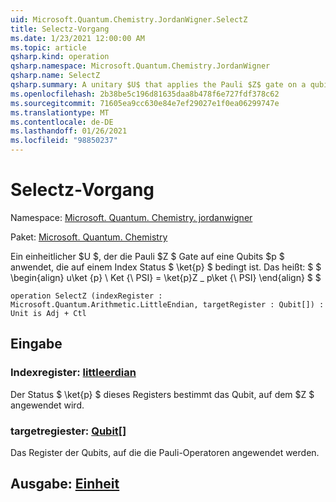 ```yaml
---
uid: Microsoft.Quantum.Chemistry.JordanWigner.SelectZ
title: Selectz-Vorgang
ms.date: 1/23/2021 12:00:00 AM
ms.topic: article
qsharp.kind: operation
qsharp.namespace: Microsoft.Quantum.Chemistry.JordanWigner
qsharp.name: SelectZ
qsharp.summary: A unitary $U$ that applies the Pauli $Z$ gate on a qubits $p$ conditioned on an index state $\ket{p}$. That is, $$ \begin{align} U\ket{p}\ket{\psi} = \ket{p}Z\_p\ket{\psi} \end{align} $$
ms.openlocfilehash: 2b38be5c196d81635daa8b478f6e727fdf378c62
ms.sourcegitcommit: 71605ea9cc630e84e7ef29027e1f0ea06299747e
ms.translationtype: MT
ms.contentlocale: de-DE
ms.lasthandoff: 01/26/2021
ms.locfileid: "98850237"
---
```

# <a name="selectz-operation"></a>Selectz-Vorgang

Namespace: [Microsoft. Quantum. Chemistry. jordanwigner](xref:Microsoft.Quantum.Chemistry.JordanWigner)

Paket: [Microsoft. Quantum. Chemistry](https://nuget.org/packages/Microsoft.Quantum.Chemistry)


Ein einheitlicher $U $, der die Pauli $Z $ Gate auf eine Qubits $p $ anwendet, die auf einem Index Status $ \ket{p} $ bedingt ist. Das heißt: $ $ \begin{align} u\ket {p} \ Ket {\ PSI} = \ket{p}Z \_ p\ket {\ PSI} \end{align} $ $

```qsharp
operation SelectZ (indexRegister : Microsoft.Quantum.Arithmetic.LittleEndian, targetRegister : Qubit[]) : Unit is Adj + Ctl
```


## <a name="input"></a>Eingabe

### <a name="indexregister--littleendian"></a>Indexregister: [littleerdian](xref:Microsoft.Quantum.Arithmetic.LittleEndian)

Der Status $ \ket{p} $ dieses Registers bestimmt das Qubit, auf dem $Z $ angewendet wird.


### <a name="targetregister--qubit"></a>targetregiester: [Qubit](xref:microsoft.quantum.lang-ref.qubit)[]

Das Register der Qubits, auf die die Pauli-Operatoren angewendet werden.



## <a name="output--unit"></a>Ausgabe: [Einheit](xref:microsoft.quantum.lang-ref.unit)

